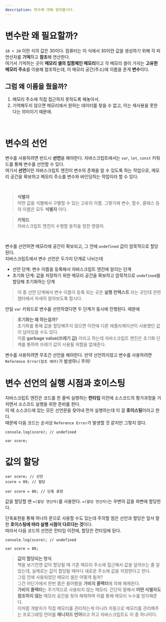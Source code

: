 ```yaml
---
description: 변수에 대해 알아봅시다.
---
```


# 변수란 왜 필요할까?
`10 + 20` 이란 식의 값은 30이다. 컴퓨터는 이 식에서 30이란 값을 생성하기 위해 각 피연산자를 **기억**하고 **참조**해 연산한다. <br>
여기서 기억하는 곳이 **메모리 셀의 집함체인 메모리**이고 각 메모리 셀이 가지는 **고유한 메모리 주소**를 이용해 참조하는데, 이 메모리 공간(주소)에 이름을 준게 
**변수**이다. <br>

## 그럼 왜 이름을 줬을까? <br>
1. 메모리 주소에 직접 접근하지 못하도록 해놓아서.
2. 기억해두지 않으면 메모리에서 원하는 데이터를 찾을 수 없고, 이는 재사용을 못한다는 의미이기 때문에.

<br>

# 변수의 선언
변수를 사용하려면 반드시 **선언**을 해야한다. 자바스크립트에서는 `var`, `let`, `const` 키워드를 통해 변수를 선언할 수 있다. <br>
여기서 **선언**이란 자바스크립트 엔진이 변수의 존재을 알 수 있도록 하는 작업으로, 메모리 공간을 확보하고 메모리 주소를 변수와 바인딩하는 작업이라 할 수 있다.

<br>

> **식별자** <br>
어떤 값을 식별해서 구별할 수 있는 고유의 이름. 그렇기에 변수, 함수, 클래스 등의 이름은 모두 **식별자** 이다.

> **키워드** <br>
자바스크립트 엔진이 수행할 동작을 정한 명령어.

<br>

변수를 선언하면 메모리에 공간이 확보되고, 그 안에 `undefined` 값이 암묵적으로 할당된다. <br>
자바스크립트에서 변수 선언은 두가지 단계로 나뉘는데 <br>
- 선언 단계: 변수 이름을 등록해서 자바스크립트 엔진에 알리는 단계
- 초기화 단계: 값을 저장하기 위한 메모리 공간을 확보하고 암묵적으로 `undefined`을 할당해 초기화하는 단계

> 이 중 선언 단계에서 변수 이름이 등록 되는 곳은 **실행 컨텍스트** 라는 곳인데 관련 챕터에서 자세히 알아보도록 합시다. <br>

만일 `var` 키워드로 변수를 선언하였다면 두 단계가 동시에 진행된다. 때문에 

> **초기화는 왜 하는걸까?** <br>
초기화를 통해 값을 할당해주지 않으면 이전에 다른 애플리케이션이 사용했던 값이 남아있을 수도 있다. <br>
이를 **garbage value(쓰레기 값)** 이라고 하는데 자바스크립트 엔진은 초기화 단계를 통하여 쓰레기 값이 사용될 위험을 없애준다.

변수를 사용하려면 무조건 선언을 해야한다. 만약 선언하지않고 변수를 사용하려면 `Reference Error(참조 에러)`가  발생하니 주의!

# 변수 선언의 실행 시점과 호이스팅
자바스크립트 엔진은 코드를 한 줄씩 실행하는 **런타임** 이전에 소스코드의 평가과정을 거치면서 소스코드 실행을 위한 준비를 한다. <br>
이 때 소스코드에 있는 모든 선언문을 찾아내 먼저 실행하는데 이 걸 **호이스팅**이라고 한다. <br>
때문에 다음 코드는 순서상 `Reference Error`가 발생할 것 같지만 그렇지 않다. <br>
```
console.log(score); // undefined

var score;
``` 

# 값의 할당
```
var score; // 선언
score = 80; // 할당

var score = 80; // 단축 표현
```
값을 할당할 땐 `=(할당 연산자)`를 사용한다. `=(할당 연산자)`는 우변의 값을 좌변에 할당한다. <br>

단축표현을 통해 하나의 문으로 사용할 수도 있는데 주의할 점은 선언과 할당은 앞서 말한 **호이스팅에 따라 실행 시점이 다르다는 것**이다. <br>
따라서 다음 코드의 선언은 런타임 이전에, 할당은 런타임에 된다.
```
console.log(score); // undefined

var score = 80;
```

> **값이 할당되는 방식** <br>
책을 보기전엔 값이 할당될 때 기존 메모리 주소에 접근해서 값을 덮어쓰는 줄 알았는데, 실제로는 값이 할당될 때마다 새로운 주소에 값을 저장한다고 한다. <br>
그럼 전에 사용되었던 메모리 셀은 어떻게 될까? <br>
그건 어딘가에서 한번 쯤은 들어봤을 **가비지 콜렉터**에 의해 해제된다. <br>
**가비지 콜렉터**는 주기적으로 사용되지 않는 메모리. 간단히 말해서 **어떤 식별자도 참조하지 않는** 메모리 공간을 찾아 해제하며 이를 통해 메모리 누수를 방지해준다. <br>
이처럼 개발자가 직접 메모리를 관리하는게 아니라 자동으로 메모리를 관리해주는 프로그래밍 언어를 **매니지드 언어**라고 하고 자바스크립트도 이 중 하나이다.



